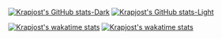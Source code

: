 [![Krapjost's GitHub stats-Dark](https://github-readme-stats.vercel.app/api?username=krapjost&show_icons=true&bg_color=0d1117#gh-dark-mode-only)](https://github.com/krapjost/github-readme-stats#gh-dark-mode-only)
[![Krapjost's GitHub stats-Light](https://github-readme-stats.vercel.app/api?username=krapjost&show_icons=true&theme=default#gh-light-mode-only)](https://github.com/krapjost/github-readme-stats#gh-light-mode-only)

[![Krapjost's wakatime stats](https://github-readme-stats.vercel.app/api/wakatime?username=@krapjost&bg_color=0a0c10#gh-dark-mode-only)](https://github.com/krapjost/github-readme-stats#gh-dark-mode-only)
[![Krapjost's wakatime stats](https://github-readme-stats.vercel.app/api/wakatime?username=@krapjost&theme=default#gh-light-mode-only)](https://github.com/krapjost/github-readme-stats#gh-light-mode-only)
